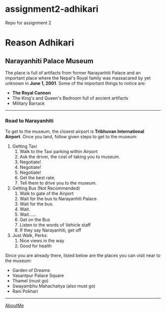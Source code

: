 # assignment2-adhikari
Repo for assignment 2

# Reason Adhikari
## Narayanhiti Palace Museum

The place is full of artifacts from former Narayanhiti Palace and an important place where the Nepal's Royal family was massacared by yet unknown in **June 1, 2001**. Some of the important things to notice are:
* **The Royal Cannon**
* The King's and Queen's Bedroom full of ancient artifacts
* Military Barrack
---
### Road to Narayanhiti
To get to the museum, the closest airport is **Tribhuvan International Airport**. Once you land, follow given steps to get to the museum:
1. Getting Taxi
    1) Walk to the Taxi parking within Airport
    2) Ask the driver, the cost of taking you to museum.
    3) Negotiate!
    4) Negotiate!
    5) Negotiate!
    6) Get the best rate.
    7) Tell them to drive you to the museum.
2. Getting Bus (Not Recommended)
    1) Walk to gate of the Airport
    2) Wait for the bus to Narayanhiti Palace
    3) Wait for the bus.
    4) Wait.
    5) Wait......
    6) Get on the Bus 
    7) Listen to the words of Vehicle staff
    8) If they say Narayanhiti, get off
3. Just Walk, Perks:
    1) Nice views in the way
    2) Good for health


Since you are already there, listed below are the places you can visit near to the museum:
* Garden of Dreams
* Vasantpur Palace Square
* Thamel (must go)
* Swayambhu Mahachaitya (also must go)
* Rani Pokhari

***
[AboutMe](AboutMe.md)

